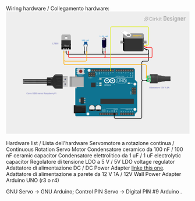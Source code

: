 Wiring hardware / Collegamento hardware:
![Wiring hardware](arduino.png)

Hardware list / Lista dell'hardware
Servomotore a rotazione continua / Continuous Rotation Servo Motor
Condensatore ceramico da 100 nF / 100 nF ceramic capacitor
Condensatore elettrolitico da 1 uF / 1 uF electrolytic capacitor
Regolatore di tensione LDO a 5 V / 5V LDO voltage regulator
Adattatore di alimentazione DC / DC Power Adapter [linke this one](https://www.digikey.com/en/products/detail/368/1528-1386-ND/5629434).
Adattatore di alimentazione a parete da 12 V 1A / 12V Wall Power Adapter 
Arduino UNO (r3 o r4)

GNU Servo -> GNU Arduino; 
Control PIN Servo -> Digital PIN #9 Arduino .
